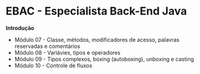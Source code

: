 
# EBAC - Especialista Back-End Java

**Introdução**

- Módulo 07 - Classe, métodos, modificadores de acesso, palavras reservadas e comentários
- Módulo 08 - Variávies, tipos e operadores 
- Módulo 09 - Tipos complexos, boxing (autoboxing), unboxing e casting
- Módulo 10 - Controle de fluxos 